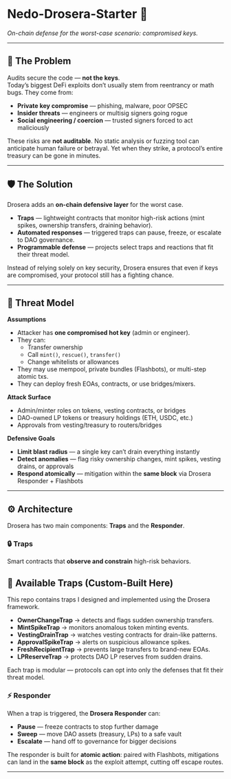 # Nedo-Drosera-Starter 🌿  
_On-chain defense for the worst-case scenario: compromised keys._  

---

## 🚨 The Problem  

Audits secure the code — **not the keys**.  
Today’s biggest DeFi exploits don’t usually stem from reentrancy or math bugs. They come from:  

- **Private key compromise** — phishing, malware, poor OPSEC  
- **Insider threats** — engineers or multisig signers going rogue  
- **Social engineering / coercion** — trusted signers forced to act maliciously  

These risks are **not auditable**. No static analysis or fuzzing tool can anticipate human failure or betrayal. Yet when they strike, a protocol’s entire treasury can be gone in minutes.  

---

## 🛡️ The Solution  

Drosera adds an **on-chain defensive layer** for the worst case.  

- **Traps** — lightweight contracts that monitor high-risk actions (mint spikes, ownership transfers, draining behavior).  
- **Automated responses** — triggered traps can pause, freeze, or escalate to DAO governance.  
- **Programmable defense** — projects select traps and reactions that fit their threat model.  

Instead of relying solely on key security, Drosera ensures that even if keys are compromised, your protocol still has a fighting chance.  

---

## 🎯 Threat Model  

**Assumptions**  
- Attacker has **one compromised hot key** (admin or engineer).  
- They can:  
  - Transfer ownership  
  - Call `mint()`, `rescue()`, `transfer()`  
  - Change whitelists or allowances  
- They may use mempool, private bundles (Flashbots), or multi-step atomic txs.  
- They can deploy fresh EOAs, contracts, or use bridges/mixers.  

**Attack Surface**  
- Admin/minter roles on tokens, vesting contracts, or bridges  
- DAO-owned LP tokens or treasury holdings (ETH, USDC, etc.)  
- Approvals from vesting/treasury to routers/bridges  

**Defensive Goals**  
- **Limit blast radius** — a single key can’t drain everything instantly  
- **Detect anomalies** — flag risky ownership changes, mint spikes, vesting drains, or approvals  
- **Respond atomically** — mitigation within the **same block** via Drosera Responder + Flashbots  

---

## ⚙️ Architecture  

Drosera has two main components: **Traps** and the **Responder**.  

### 🔒 Traps  
Smart contracts that **observe and constrain** high-risk behaviors.  

## 🧩 Available Traps (Custom-Built Here)

This repo contains traps I designed and implemented using the Drosera framework.  

- **OwnerChangeTrap** → detects and flags sudden ownership transfers.  
- **MintSpikeTrap** → monitors anomalous token minting events.  
- **VestingDrainTrap** → watches vesting contracts for drain-like patterns.  
- **ApprovalSpikeTrap** → alerts on suspicious allowance spikes.  
- **FreshRecipientTrap** → prevents large transfers to brand-new EOAs.  
- **LPReserveTrap** → protects DAO LP reserves from sudden drains.  

Each trap is modular — protocols can opt into only the defenses that fit their threat model.  


### ⚡ Responder  
When a trap is triggered, the **Drosera Responder** can:  
- **Pause** — freeze contracts to stop further damage  
- **Sweep** — move DAO assets (treasury, LPs) to a safe vault  
- **Escalate** — hand off to governance for bigger decisions  

The responder is built for **atomic action**: paired with Flashbots, mitigations can land in the **same block** as the exploit attempt, cutting off escape routes.  

---

